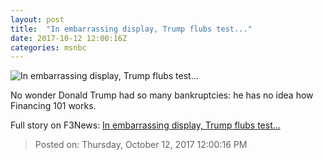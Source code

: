 ```yaml
---
layout: post
title:  "In embarrassing display, Trump flubs test..."
date: 2017-10-12 12:00:16Z
categories: msnbc
---
```


![In embarrassing display, Trump flubs test...](http://www.msnbc.com/sites/msnbc/files/styles/ratio--1_91-1--1200x630/public/devos_trump_u_94519.jpg-73614.jpg?itok=JwifcltY)

No wonder Donald Trump had so many bankruptcies: he has no idea how Financing 101 works.


Full story on F3News: [In embarrassing display, Trump flubs test...](http://www.f3nws.com/n/yGJsN)

> Posted on: Thursday, October 12, 2017 12:00:16 PM
